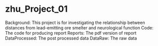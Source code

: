 # zhu_Project_01
Background: This project is for investigating the relationship between distances from lead-emitting ore smelter and neurological function
Code: The code for producing report
Reports: The pdf version of report
DataProcessed: The post processed data
DataRaw: The raw data